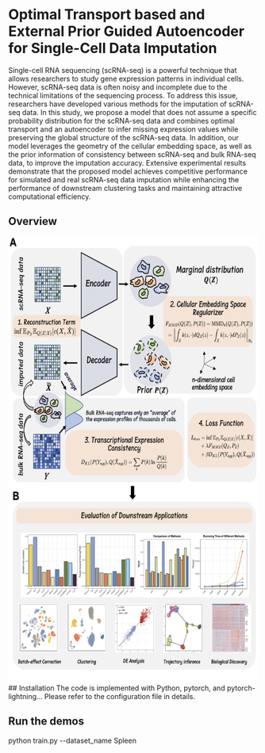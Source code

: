 # Optimal Transport based and External Prior Guided Autoencoder for Single-Cell Data Imputation
Single-cell RNA sequencing (scRNA-seq) is a powerful technique that allows researchers to study gene expression patterns in individual cells. However, scRNA-seq data is often noisy and incomplete due to the technical limitations of the sequencing process. To address this issue, researchers have developed various methods for the imputation of scRNA-seq data. In this study, we propose a model that does not assume a specific probability distribution for the scRNA-seq data and combines optimal transport and an autoencoder to infer missing expression values while preserving the global structure of the scRNA-seq data. In addition, our model leverages the geometry of the cellular embedding space, as well as the prior information of consistency between scRNA-seq and bulk RNA-seq data, to improve the imputation accuracy. Extensive experimental results demonstrate that the proposed model achieves competitive performance for simulated and real scRNA-seq data imputation while enhancing the performance of downstream clustering tasks and maintaining attractive computational efficiency.

## Overview
<div align=center>
<img src="https://github.com/XuYuanchi/Bis/blob/main/framework.png" height="900" width="600">
</div>
## Installation
The code is implemented with Python, pytorch, and pytorch-lightning...
Please refer to the configuration file in details.

## Run the demos
python train.py --dataset_name Spleen
